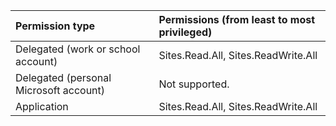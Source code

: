 |Permission type                        | Permissions (from least to most privileged) |
|:--------------------------------------|:--------------------------------------------|
|Delegated (work or school account)     | Sites.Read.All, Sites.ReadWrite.All         |
|Delegated (personal Microsoft account) | Not supported.                              |
|Application                            | Sites.Read.All, Sites.ReadWrite.All         |